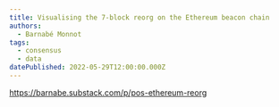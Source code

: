 ```yaml
---
title: Visualising the 7-block reorg on the Ethereum beacon chain
authors:
  - Barnabé Monnot
tags:
  - consensus
  - data
datePublished: 2022-05-29T12:00:00.000Z
---
```


<https://barnabe.substack.com/p/pos-ethereum-reorg>
